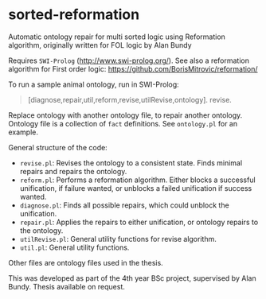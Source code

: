 # sorted-reformation
Automatic ontology repair for multi sorted logic using Reformation algorithm, originally written for FOL logic by Alan Bundy

Requires `SWI-Prolog` (http://www.swi-prolog.org/). See also a reformation algorithm for First order logic: https://github.com/BorisMitrovic/reformation/

To run a sample animal ontology, run in SWI-Prolog: 
  > [diagnose,repair,util,reform,revise,utilRevise,ontology]. revise.
  
Replace ontology with another ontology file, to repair another ontology. Ontology file is a collection of `fact` definitions. See `ontology.pl` for an example.

General structure of the code:
 - `revise.pl`: Revises the ontology to a consistent state. Finds minimal repairs and repairs the ontology.
 - `reform.pl`: Performs a reformation algorithm. Either blocks a successful unification, if failure wanted, or unblocks a failed unification if success wanted.
 - `diagnose.pl`: Finds all possible repairs, which could unblock the unification.
 - `repair.pl`: Applies the repairs to either unification, or ontology repairs to the ontology.
 - `utilRevise.pl`: General utility functions for revise algorithm.
 - `util.pl`: General utility functions.

Other files are ontology files used in the thesis. 

This was developed as part of the 4th year BSc project, supervised by Alan Bundy. Thesis available on request.

